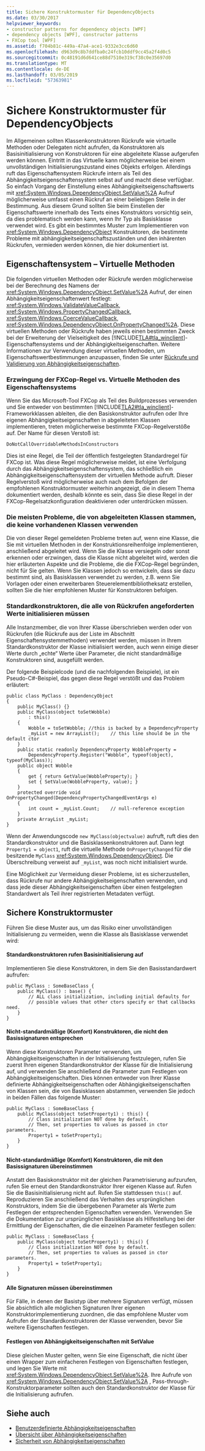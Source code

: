 ```yaml
---
title: Sichere Konstruktormuster für DependencyObjects
ms.date: 03/30/2017
helpviewer_keywords:
- constructor patterns for dependency objects [WPF]
- dependency objects [WPF], constructor patterns
- FXCop tool [WPF]
ms.assetid: f704b81c-449a-47a4-ace1-9332e3cc6d60
ms.openlocfilehash: d963d9c8b7ddfba0c24fcb10ddf9cc45a2f4d0c5
ms.sourcegitcommit: 0c48191d6d641ce88d7510e319cf38c0e35697d0
ms.translationtype: MT
ms.contentlocale: de-DE
ms.lasthandoff: 03/05/2019
ms.locfileid: "57363981"
---
```

# <a name="safe-constructor-patterns-for-dependencyobjects"></a>Sichere Konstruktormuster für DependencyObjects
Im Allgemeinen sollten Klassenkonstruktoren Rückrufe wie virtuelle Methoden oder Delegaten nicht aufrufen, da Konstruktoren als Basisinitialisierung von Konstruktoren für eine abgeleitete Klasse aufgerufen werden können. Eintritt in das Virtuelle kann möglicherweise bei einem unvollständigen Initialisierungszustand eines Objekts erfolgen. Allerdings ruft das Eigenschaftensystem Rückrufe intern als Teil des Abhängigkeitseigenschaftensystem selbst auf und macht diese verfügbar. So einfach Vorgang der Einstellung eines Abhängigkeitseigenschaftswerts mit <xref:System.Windows.DependencyObject.SetValue%2A> Aufruf möglicherweise umfasst einen Rückruf an einer beliebigen Stelle in der Bestimmung. Aus diesem Grund sollten Sie beim Einstellen der Eigenschaftswerte innerhalb des Texts eines Konstruktors vorsichtig sein, da dies problematisch werden kann, wenn Ihr Typ als Basisklasse verwendet wird. Es gibt ein bestimmtes Muster zum Implementieren von <xref:System.Windows.DependencyObject> Konstruktoren, die bestimmte Probleme mit abhängigkeitseigenschaftszuständen und den inhärenten Rückrufen, vermieden werden können, die hier dokumentiert ist.  
  
 
  
<a name="Property_System_Virtual_Methods"></a>   
## <a name="property-system-virtual-methods"></a>Eigenschaftensystem – Virtuelle Methoden  
 Die folgenden virtuellen Methoden oder Rückrufe werden möglicherweise bei der Berechnung des Namens der <xref:System.Windows.DependencyObject.SetValue%2A> Aufruf, der einen Abhängigkeitseigenschaftenwert festlegt: <xref:System.Windows.ValidateValueCallback>, <xref:System.Windows.PropertyChangedCallback>, <xref:System.Windows.CoerceValueCallback>, <xref:System.Windows.DependencyObject.OnPropertyChanged%2A>. Diese virtuellen Methoden oder Rückrufe haben jeweils einen bestimmten Zweck bei der Erweiterung der Vielseitigkeit des [!INCLUDE[TLA#tla_winclient](../../../../includes/tlasharptla-winclient-md.md)]-Eigenschaftensystems und der Abhängigkeitseigenschaften. Weitere Informationen zur Verwendung dieser virtuellen Methoden, um Eigenschaftswertbestimmungen anzupassen, finden Sie unter [Rückrufe und Validierung von Abhängigkeitseigenschaften](dependency-property-callbacks-and-validation.md).  
  
### <a name="fxcop-rule-enforcement-vs-property-system-virtuals"></a>Erzwingung der FXCop-Regel vs. Virtuelle Methoden des Eigenschaftensystems  
 Wenn Sie das Microsoft-Tool FXCop als Teil des Buildprozesses verwenden und Sie entweder von bestimmten [!INCLUDE[TLA2#tla_winclient](../../../../includes/tla2sharptla-winclient-md.md)]-Frameworkklassen ableiten, die den Basiskonstruktor aufrufen oder Ihre eigenen Abhängigkeitseigenschaften in abgeleiteten Klassen implementieren, treten möglicherweise bestimmte FXCop-Regelverstöße auf. Der Name für diesen Verstoß ist:  
  
 `DoNotCallOverridableMethodsInConstructors`  
  
 Dies ist eine Regel, die Teil der öffentlich festgelegten Standardregel für FXCop ist. Was diese Regel möglicherweise meldet, ist eine Verfolgung durch das Abhängigkeitseigenschaftensystem, das schließlich ein Abhängigkeitseigenschaftensystem der virtuellen Methode aufruft. Dieser Regelverstoß wird möglicherweise auch nach dem Befolgen der empfohlenen Konstruktormuster weiterhin angezeigt, die in diesem Thema dokumentiert werden, deshalb könnte es sein, dass Sie diese Regel in der FXCop-Regelsatzkonfiguration deaktivieren oder unterdrücken müssen.  
  
### <a name="most-issues-come-from-deriving-classes-not-using-existing-classes"></a>Die meisten Probleme, die von abgeleiteten Klassen stammen, die keine vorhandenen Klassen verwenden  
 Die von dieser Regel gemeldeten Probleme treten auf, wenn eine Klasse, die Sie mit virtuellen Methoden in der Konstruktionsreihenfolge implementieren, anschließend abgeleitet wird. Wenn Sie die Klasse versiegeln oder sonst erkennen oder erzwingen, dass die Klasse nicht abgeleitet wird, werden die hier erläuterten Aspekte und die Probleme, die die FXCop-Regel begründen, nicht für Sie gelten. Wenn Sie Klassen jedoch so entwickeln, dass sie dazu bestimmt sind, als Basisklassen verwendet zu werden, z.B. wenn Sie Vorlagen oder einen erweiterbaren Steuerelementbibliotheksatz erstellen, sollten Sie die hier empfohlenen Muster für Konstruktoren befolgen.  
  
### <a name="default-constructors-must-initialize-all-values-requested-by-callbacks"></a>Standardkonstruktoren, die alle von Rückrufen angeforderten Werte initialisieren müssen  
 Alle Instanzmember, die von Ihrer Klasse überschrieben werden oder von Rückrufen (die Rückrufe aus der Liste im Abschnitt Eigenschaftensystemmethoden) verwendet werden, müssen in Ihrem Standardkonstruktor der Klasse initialisiert werden, auch wenn einige dieser Werte durch „echte“ Werte über Parameter, die nicht standardmäßige Konstruktoren sind, ausgefüllt werden.  
  
 Der folgende Beispielcode (und die nachfolgenden Beispiele), ist ein Pseudo-C#-Beispiel, das gegen diese Regel verstößt und das Problem erläutert:  
  
```  
public class MyClass : DependencyObject  
{  
    public MyClass() {}  
    public MyClass(object toSetWobble)  
        : this()  
    {  
        Wobble = toSetWobble; //this is backed by a DependencyProperty  
        _myList = new ArrayList();    // this line should be in the default ctor  
    }  
    public static readonly DependencyProperty WobbleProperty =   
        DependencyProperty.Register("Wobble", typeof(object), typeof(MyClass));  
    public object Wobble  
    {  
        get { return GetValue(WobbleProperty); }  
        set { SetValue(WobbleProperty, value); }  
    }  
    protected override void OnPropertyChanged(DependencyPropertyChangedEventArgs e)  
    {  
        int count = _myList.Count;    // null-reference exception  
    }  
    private ArrayList _myList;  
}  
```  
  
 Wenn der Anwendungscode `new MyClass(objectvalue)` aufruft, ruft dies den Standardkonstruktor und die Basisklassenkonstruktoren auf. Dann legt `Property1 = object1`, ruft die virtuelle Methode `OnPropertyChanged` für die besitzende `MyClass` <xref:System.Windows.DependencyObject>.  Die Überschreibung verweist auf `_myList`, was noch nicht initialisiert wurde.  
  
 Eine Möglichkeit zur Vermeidung dieser Probleme, ist es sicherzustellen, dass Rückrufe nur andere Abhängigkeitseigenschaften verwenden, und dass jede dieser Abhängigkeitseigenschaften über einen festgelegten Standardwert als Teil ihrer registrierten Metadaten verfügt.  
  
<a name="Safe_Constructor_Patterns"></a>   
## <a name="safe-constructor-patterns"></a>Sichere Konstruktormuster  
 Führen Sie diese Muster aus, um das Risiko einer unvollständigen Initialisierung zu vermeiden, wenn die Klasse als Basisklasse verwendet wird:  
  
#### <a name="default-constructors-calling-base-initialization"></a>Standardkonstruktoren rufen Basisinitialisierung auf  
 Implementieren Sie diese Konstruktoren, in dem Sie den Basisstandardwert aufrufen:  
  
```  
public MyClass : SomeBaseClass {  
    public MyClass() : base() {  
        // ALL class initialization, including initial defaults for   
        // possible values that other ctors specify or that callbacks need.  
    }  
}  
```  
  
#### <a name="non-default-convenience-constructors-not-matching-any-base-signatures"></a>Nicht-standardmäßige (Komfort) Konstruktoren, die nicht den Basissignaturen entsprechen  
 Wenn diese Konstruktoren Parameter verwenden, um Abhängigkeitseigenschaften in der Initialisierung festzulegen, rufen Sie zuerst Ihren eigenen Standardkonstruktor der Klasse für die Initialisierung auf, und verwenden Sie anschließend die Parameter zum Festlegen von Abhängigkeitseigenschaften. Dies können entweder von Ihrer Klasse definierte Abhängigkeitseigenschaften oder Abhängigkeitseigenschaften von Klassen sein, die von Basisklassen abstammen, verwenden Sie jedoch in beiden Fällen das folgende Muster:  
  
```  
public MyClass : SomeBaseClass {  
    public MyClass(object toSetProperty1) : this() {  
        // Class initialization NOT done by default.  
        // Then, set properties to values as passed in ctor parameters.  
        Property1 = toSetProperty1;  
    }  
}  
```  
  
#### <a name="non-default-convenience-constructors-which-do-match-base-signatures"></a>Nicht-standardmäßige (Komfort) Konstruktoren, die mit den Basissignaturen übereinstimmen  
 Anstatt den Basiskonstruktor mit der gleichen Parametrisierung aufzurufen, rufen Sie erneut den Standardkonstruktor Ihrer eigenen Klasse auf. Rufen Sie die Basisinitialisierung nicht auf. Rufen Sie stattdessen `this()` auf. Reproduzieren Sie anschließend das Verhalten des ursprünglichen Konstruktors, indem Sie die übergebenen Parameter als Werte zum Festlegen der entsprechenden Eigenschaften verwenden. Verwenden Sie die Dokumentation zur ursprünglichen Basisklasse als Hilfestellung bei der Ermittlung der Eigenschaften, die die einzelnen Parameter festlegen sollen:  
  
```  
public MyClass : SomeBaseClass {  
    public MyClass(object toSetProperty1) : this() {  
        // Class initialization NOT done by default.  
        // Then, set properties to values as passed in ctor parameters.  
        Property1 = toSetProperty1;  
    }  
}  
```  
  
#### <a name="must-match-all-signatures"></a>Alle Signaturen müssen übereinstimmen  
 Für Fälle, in denen der Basistyp über mehrere Signaturen verfügt, müssen Sie absichtlich alle möglichen Signaturen Ihrer eigenen Konstruktorimplementierung zuordnen, die das empfohlene Muster vom Aufrufen der Standardkonstruktoren der Klasse verwenden, bevor Sie weitere Eigenschaften festlegen.  
  
#### <a name="setting-dependency-properties-with-setvalue"></a>Festlegen von Abhängigkeitseigenschaften mit SetValue  
 Diese gleichen Muster gelten, wenn Sie eine Eigenschaft, die nicht über einen Wrapper zum einfacheren Festlegen von Eigenschaften festlegen, und legen Sie Werte mit <xref:System.Windows.DependencyObject.SetValue%2A>. Ihre Aufrufe von <xref:System.Windows.DependencyObject.SetValue%2A> , Pass-through-Konstruktorparameter sollten auch den Standardkonstruktor der Klasse für die Initialisierung aufrufen.  
  
## <a name="see-also"></a>Siehe auch
- [Benutzerdefinierte Abhängigkeitseigenschaften](custom-dependency-properties.md)
- [Übersicht über Abhängigkeitseigenschaften](dependency-properties-overview.md)
- [Sicherheit von Abhängigkeitseigenschaften](dependency-property-security.md)
